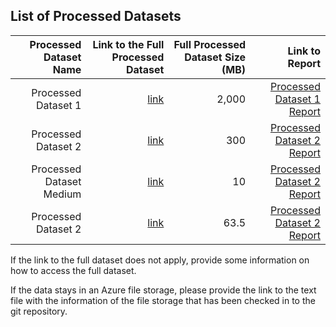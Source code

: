 ## List of Processed Datasets


| Processed Dataset Name | Link to the Full Processed Dataset   | Full Processed Dataset Size (MB)  | Link to Report |
| ---:| ---: | ---: | ---: |
| Processed Dataset 1 | [link](link/to/processed/dataset1) | 2,000 | [Processed Dataset 1 Report](link/to/report1)|
| Processed Dataset 2 | [link](link/to/processed/dataset2) | 300 | [Processed Dataset 2 Report](link/to/report2)|
| Processed Dataset Medium | [link](https://tub-crawler.s3.eu-central-1.amazonaws.com/processed/data_out_medium.json) | 10 | [Processed Dataset 2 Report](link/to/report2)|
| Processed Dataset 2 | [link](https://tub-crawler.s3.eu-central-1.amazonaws.com/processed/data_out_large.json) | 63.5 | [Processed Dataset 2 Report](link/to/report2)|


If the link to the full dataset does not apply, provide some information on how to access the full dataset. 

If the data stays in an Azure file storage, please provide the link to the text file with the information of the file storage that has been checked in to the git repository. 